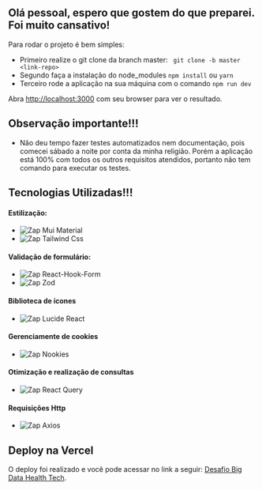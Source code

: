 
## Olá pessoal, espero que gostem do que preparei. Foi muito cansativo!

Para rodar o projeto é bem simples:

- Primeiro realize o git clone da branch master: ``` git clone -b master <link-repo>```
- Segundo faça a instalação do node_modules ``` npm install ``` ou ``` yarn ```
- Terceiro rode a aplicação na sua máquina com o comando ``` npm run dev ```

Abra [http://localhost:3000](http://localhost:3000) com seu browser para ver o resultado.

## Observação importante!!!

- Não deu tempo fazer testes automatizados nem documentação, pois comecei sábado a noite por conta da minha religião. Porém a aplicação está 100% com todos os outros requisitos atendidos, portanto não tem comando para executar os testes.

## Tecnologias Utilizadas!!!

#### Estilização:
- ![Zap](https://cdn-icons-png.flaticon.com/256/747/747423.png) Mui Material
- ![Zap](https://cdn-icons-png.flaticon.com/256/747/747423.png) Tailwind Css

#### Validação de formulário:
- ![Zap](https://cdn-icons-png.flaticon.com/256/747/747423.png) React-Hook-Form 
- ![Zap](https://cdn-icons-png.flaticon.com/256/747/747423.png) Zod

#### Biblioteca de ícones
- ![Zap](https://cdn-icons-png.flaticon.com/256/747/747423.png) Lucide React

#### Gerenciamente de cookies
- ![Zap](https://cdn-icons-png.flaticon.com/256/747/747423.png) Nookies

#### Otimização e realização de consultas
- ![Zap](https://cdn-icons-png.flaticon.com/256/747/747423.png) React Query

#### Requisições Http 
- ![Zap](https://cdn-icons-png.flaticon.com/256/747/747423.png) Axios


## Deploy na Vercel

O deploy foi realizado e você pode acessar no link a seguir: [Desafio Big Data Health Tech](https://nextjs-desafio-big-data-health.vercel.app).
